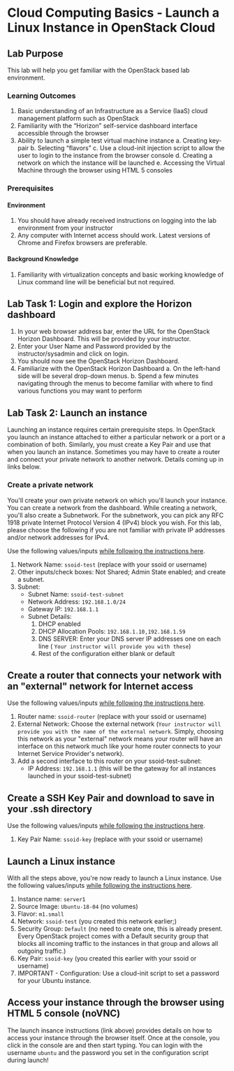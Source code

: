 # Cloud Computing Basics - Launch a Linux Instance in OpenStack Cloud

## Lab Purpose

This lab will help you get familiar with the OpenStack based lab environment.

### Learning Outcomes

1. Basic understanding of an Infrastructure as a Service (IaaS) cloud management platform such as OpenStack
2. Familiarity with the “Horizon” self-service dashboard interface accessible through the browser
3. Ability to launch a simple test virtual machine instance
   a. Creating key-pair
   b. Selecting “flavors”
   c. Use a cloud-init injection script to allow the user to login to the instance from the browser console
   d. Creating a network on which the instance will be launched
   e. Accessing the Virtual Machine through the browser using HTML 5 consoles

### Prerequisites

#### Environment

1. You should have already received instructions on logging into the lab environment from your instructor
2. Any computer with Internet access should work. Latest versions of Chrome and Firefox browsers are preferable.

#### Background Knowledge

1. Familiarity with virtualization concepts and basic working knowledge of Linux command line will be beneficial but not required.

## Lab Task 1: Login and explore the Horizon dashboard

1. In your web browser address bar, enter the URL for the OpenStack Horizon Dashboard.  This will be provided by your instructor.
2. Enter your User Name and Password provided by the instructor/sysadmin and click on login.
3. You should now see the OpenStack Horizon Dashboard.
4. Familiarize with the OpenStack Horizon Dashboard
   a. On the left-hand side will be several drop-down menus.
   b. Spend a few minutes navigating through the menus to become familiar with where to find various functions you may want to perform

## Lab Task 2: Launch an instance

Launching an instance requires certain prerequisite steps. In OpenStack you launch an instance attached to either a particular network or a port or a combination of both. Similarly, you must create a Key Pair and use that when you launch an instance. Sometimes you may have to create a router and connect your private network to another network. Details coming up in links below.

### Create a private network

You'll create your own private network on which you'll launch your instance. You can create a network from the dashboard. While creating a network, you'll also create a Subnetwork. For the subnetwork, you can pick any RFC 1918 private Internet Protocol Version 4 (IPv4) block you wish. For this lab, please choose the following if you are not familiar with private IP addresses and/or network addresses for IPv4.

Use the following values/inputs [while following the instructions here](../../tasks/openstack/create-network.md).

1. Network Name: `ssoid-test` (replace with your ssoid or username)
2. Other inputs/check boxes: Not Shared; Admin State enabled; and create a subnet.
3. Subnet:
   * Subnet Name: `ssoid-test-subnet`
   * Network Address: `192.168.1.0/24`
   * Gateway IP: `192.168.1.1`
   * Subnet Details:
      1. DHCP enabled
      2. DHCP Allocation Pools: `192.168.1.10,192.168.1.59`
      3. DNS SERVER: Enter your DNS server IP addresses one on each line ( `Your instructor will provide you with these`)
      4. Rest of the configuration either blank or default

## Create a router that connects your network with an "external" network for Internet access

Use the following values/inputs [while following the instructions here](../../tasks/openstack/create-router.md).

1. Router name: `ssoid-router` (replace with your ssoid or username)
2. External Network: Choose the external network (`Your instructor will provide you with the name of the external network`. Simply, choosing this network as your "external" network means your router will have an interface on this network much like your home router connects to your Internet Service Provider's network).
3. Add a second interface to this router on your ssoid-test-subnet:
   * IP Address: `192.168.1.1` (this will be the gateway for all instances launched in your ssoid-test-subnet)

## Create a SSH Key Pair and download to save in your .ssh directory

Use the following values/inputs [while following the instructions here](../../tasks/openstack/create-key-pair.md).

1. Key Pair Name: `ssoid-key` (replace with your ssoid or username)

## Launch a Linux instance

With all the steps above, you're now ready to launch a Linux instance. Use the following values/inputs [while following the instructions here](../../tasks/openstack/launch-ubuntu-instance.md).

1. Instance name: `server1`
2. Source Image: `Ubuntu-18-04` (no volumes)
3. Flavor: `m1.small`
4. Network: `ssoid-test` (you created this network earlier;)
5. Security Group: `Default` (no need to create one, this is already present. Every OpenStack project comes with a Default security group that blocks all incoming traffic to the instances in that group and allows all outgoing traffic.)
6. Key Pair: `ssoid-key` (you created this earlier with your ssoid or username)
7. IMPORTANT - Configuration: Use a cloud-init script to set a password for your Ubuntu instance.

## Access your instance through the browser using HTML 5 console (noVNC)

The launch insance instructions (link above) provides details on how to access your instance through the browser itself. Once at the console, you click in the console are and then start typing. You can login with the username `ubuntu` and the password you set in the configuration script during launch!
